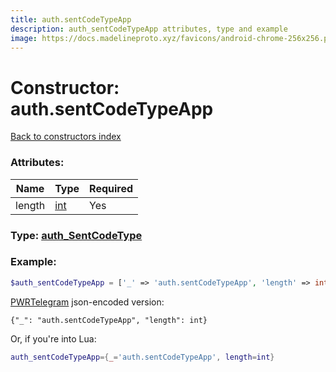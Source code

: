```yaml
---
title: auth.sentCodeTypeApp
description: auth_sentCodeTypeApp attributes, type and example
image: https://docs.madelineproto.xyz/favicons/android-chrome-256x256.png
---
```

# Constructor: auth.sentCodeTypeApp  
[Back to constructors index](index.md)



### Attributes:

| Name     |    Type       | Required |
|----------|---------------|----------|
|length|[int](../types/int.md) | Yes|



### Type: [auth\_SentCodeType](../types/auth_SentCodeType.md)


### Example:

```php
$auth_sentCodeTypeApp = ['_' => 'auth.sentCodeTypeApp', 'length' => int];
```  

[PWRTelegram](https://pwrtelegram.xyz) json-encoded version:

```
{"_": "auth.sentCodeTypeApp", "length": int}
```


Or, if you're into Lua:

```lua
auth_sentCodeTypeApp={_='auth.sentCodeTypeApp', length=int}

```


